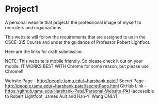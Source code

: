 # Project1
A personal website that projects the professional image of myself to recruiters and organizations.

This website will follow the requirements that are assigned to us in the CSCE-315 Course and under the guidance of Professor Robert Lightfoot.

Here are the links for draft submission:

NOTE: This website is mobile friendly. So please check it out on your mobile. IT WORKS BEST WITH Chrome for some reason, but please use Chrome!!

Website Page - http://people.tamu.edu/~harshank.patel/
Secret Page - http://people.tamu.edu/~harshank.patel/secretPage.html
GitHub Link - https://github.tamu.edu/Harshank-Patel/Personal-Website-PA1 (accessible to Robert Lightfoot, James Ault and Han-Yi Wang ONLY)